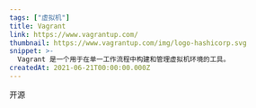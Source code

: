 ```yaml
---
tags: ["虚拟机"]
title: Vagrant
link: https://www.vagrantup.com/
thumbnail: https://www.vagrantup.com/img/logo-hashicorp.svg
snippet: >-
  Vagrant 是一个用于在单一工作流程中构建和管理虚拟机环境的工具。
createdAt: 2021-06-21T00:00:00.000Z
---
```

开源